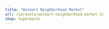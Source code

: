 ```yaml
---
title: "Walmart Neighborhood Market"
url: /sarasota/walmart-neighborhood-market-3/
shop: Supermarkt
---
```


